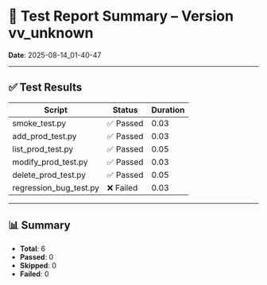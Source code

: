 # 🧪 Test Report Summary – Version vv_unknown
**Date**: 2025-08-14_01-40-47

---

## ✅ Test Results

| Script | Status | Duration |
|--------|--------|----------|
| smoke_test.py | ✅ Passed | 0.03 |
| add_prod_test.py | ✅ Passed | 0.03 |
| list_prod_test.py | ✅ Passed | 0.05 |
| modify_prod_test.py | ✅ Passed | 0.03 |
| delete_prod_test.py | ✅ Passed | 0.05 |
| regression_bug_test.py | ❌ Failed | 0.03 |

---

## 📊 Summary
- **Total**: 6
- **Passed**: 0
- **Skipped**: 0
- **Failed**: 0
